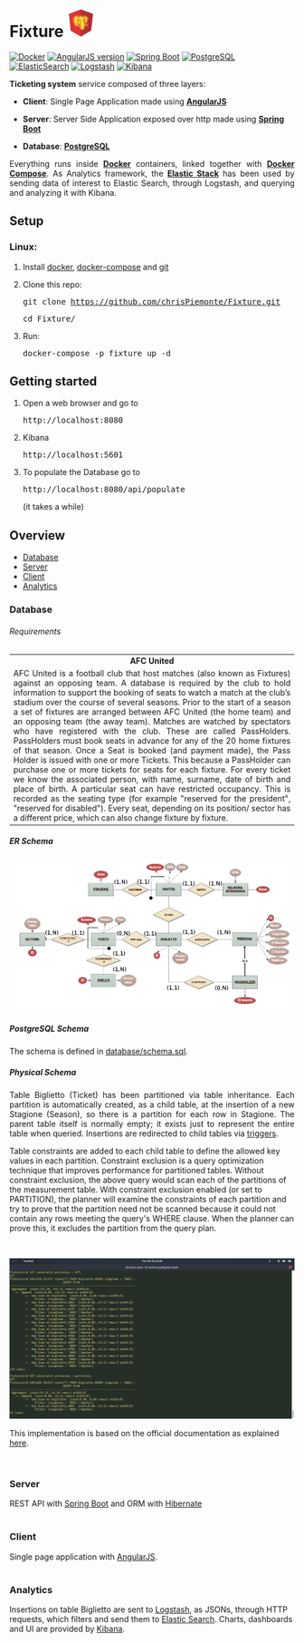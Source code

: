 # Fixture <img src="https://raw.githubusercontent.com/chrisPiemonte/Fixture/master/src/main/resources/static/images/logo_mini.d9252743.png?token=AJohXj5CL3cGEQo1QKfLO61AcODy-9kIks5amfafwA%3D%3D" width="50">

[![Docker](https://img.shields.io/badge/Docker-17.05-blue.svg?style=flat-square)](https://www.docker.com/)
[![AngularJS version](https://img.shields.io/badge/AngularJS-1.4.0-red.svg?style=flat-square)](https://angular.io/)
[![Spring Boot](https://img.shields.io/badge/Spring%20Boot-1.5.10-green.svg?style=flat-square)](https://spring.io/)
[![PostgreSQL](https://img.shields.io/badge/PostgreSQL-10.2-blue.svg?style=flat-square)](https://www.postgresql.org/)
[![ElasticSearch](https://img.shields.io/badge/ElasticSearch-6.2.1-yellow.svg?style=flat-square)](https://www.elastic.co/products/elasticsearch)
[![Logstash](https://img.shields.io/badge/Logstash-6.2.1-blue.svg?style=flat-square)](https://www.elastic.co/products/logstash)
[![Kibana](https://img.shields.io/badge/Kibana-6.2.1-ff69b4.svg?style=flat-square)](https://www.elastic.co/products/kibana)


**Ticketing system** service composed of three layers:

 - **Client**: Single Page Application made using **[AngularJS](https://angular.io/)**

 - **Server**: Server Side Application exposed over http made using **[Spring Boot](https://spring.io/)**

 - **Database**: **[PostgreSQL](https://www.postgresql.org/)**

<p align="justify">
Everything runs inside <a href="https://www.docker.com/"><b>Docker</b></a> containers, linked together with <a href="https://docs.docker.com/compose/overview/"><b>Docker Compose</b></a>. As Analytics framework, the <a href="https://www.elastic.co/products"><b>Elastic Stack</b></a> has been used by sending data of interest to Elastic Search, through Logstash, and querying and analyzing it with Kibana.
</p>

## Setup

### Linux:
1. Install [docker](https://docs.docker.com/install/), [docker-compose](https://docs.docker.com/compose/install/) and [git](https://git-scm.com/book/en/v2/Getting-Started-Installing-Git)

2. Clone this repo:<pre>git clone https://github.com/chrisPiemonte/Fixture.git </pre> <pre>cd Fixture/</pre>

3. Run:<pre>docker-compose -p fixture up -d </pre>

## Getting started
1. Open a web browser and go to <pre>http://localhost:8080</pre>

2. Kibana <pre>http://localhost:5601</pre>

3. To populate the Database go to <pre>http://localhost:8080/api/populate</pre> (it takes a while)

## Overview
- [Database](https://github.com/chrisPiemonte/Fixture#database)
- [Server](https://github.com/chrisPiemonte/Fixture#server)
- [Client](https://github.com/chrisPiemonte/Fixture#client)
- [Analytics](https://github.com/chrisPiemonte/Fixture#analytics)

### Database

###### Requirements

<table>
  <tr>
    <td colspan="2" align="center"><b>AFC United</b></td>
  </tr>
  <tr>
    <td align="justify">
    AFC United is a football club that host matches (also known as Fixtures) against an opposing team. A database is required by the club to hold information to support the booking of seats to watch a match at the club’s stadium over the course of several seasons. Prior to the start of a season a set of fixtures are arranged between AFC United (the home team) and an opposing team (the away team). Matches are watched by spectators who have registered with the club. These are called PassHolders. PassHolders must book seats in advance for any of the 20 home fixtures of that season. Once a Seat is booked (and payment made), the Pass Holder is issued with one or more Tickets. This because a PassHolder can purchase one or more tickets for seats for each fixture. For every ticket we know the associated person, with name, surname, date of birth and place of birth. A particular seat can have restricted occupancy. This is recorded as the seating type (for example "reserved for the president", "reserved for disabled"). Every seat, depending on its position/ sector has a different price, which can also change fixture by fixture.</td>
  </tr>
</table>

##### ER Schema

![ER Schema](https://raw.githubusercontent.com/chrisPiemonte/Fixture/master/documentation/img/er.png "ER Schema")

##### PostgreSQL Schema

The schema is defined in <a href="https://github.com/chrisPiemonte/Fixture/blob/master/database/schema/schema.sql">database/schema.sql</a>.

##### Physical Schema

<p align="justify">
Table Biglietto (Ticket) has been partitioned via table inheritance. Each partition is automatically created, as a child table, at the insertion of a new Stagione (Season), so there is a partition for each row in Stagione. The parent table itself is normally empty; it exists just to represent the entire table when queried. Insertions are redirected to child tables via <a href="https://github.com/chrisPiemonte/Fixture/blob/master/database/schema/schema.sql#L80">triggers</a>.

</br>

Table constraints are added to each child table to define the allowed key values in each partition. Constraint exclusion is a query optimization technique that improves performance for partitioned tables. Without constraint exclusion, the above query would scan each of the partitions of the measurement table. With constraint exclusion enabled (or set to PARTITION), the planner will examine the constraints of each partition and try to prove that the partition need not be scanned because it could not contain any rows meeting the query's WHERE clause. When the planner can prove this, it excludes the partition from the query plan.

</br>

![Explain](https://raw.githubusercontent.com/chrisPiemonte/Fixture/master/documentation/img/explain_partition.png "Explain")


This implementation is based on the official documentation as explained [here](https://www.postgresql.org/docs/9.1/static/ddl-partitioning.html).
</p></br>

### Server
REST API with [Spring Boot](https://projects.spring.io/spring-boot/) and ORM with [Hibernate](http://hibernate.org/)
</br></br>

### Client
Single page application with [AngularJS](https://angular.io/).
</br></br>

### Analytics
Insertions on table Biglietto are sent to [Logstash](https://www.elastic.co/products/logstash), as JSONs, through HTTP requests, which filters and send them to [Elastic Search](https://www.elastic.co/products/elasticsearch). Charts, dashboards and UI are provided by [Kibana](https://www.elastic.co/products/kibana).
